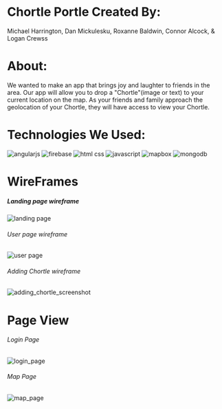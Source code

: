
# Chortle Portle Created By: 
Michael Harrington, Dan Mickulesku, Roxanne Baldwin, Connor Alcock, & Logan Crewss

# About: 
We wanted to make an app that brings joy and laughter to friends in the area. Our app will allow you to drop a "Chortle"(image or text) to your current location on the map. As your friends and family approach the geolocation of your Chortle, they will have access to view your Chortle. 

# Technologies We Used: 

![angularjs](https://user-images.githubusercontent.com/26422332/30710747-c7f80eae-9ec3-11e7-97f7-5520a4ce8ce6.jpg)
![firebase](https://user-images.githubusercontent.com/26422332/30710748-c7fdf68e-9ec3-11e7-9cbd-a4440370da94.png)
![html css](https://user-images.githubusercontent.com/26422332/30710752-c811fb02-9ec3-11e7-9e74-6c80e536ab5c.png)
![javascript](https://user-images.githubusercontent.com/26422332/30710751-c80c3b54-9ec3-11e7-8959-a0f7ef9ae815.jpg)
![mapbox](https://user-images.githubusercontent.com/26422332/30710753-c8305b60-9ec3-11e7-9af6-a0b73fa7c50a.png)
![mongodb](https://user-images.githubusercontent.com/26422332/30710749-c809a98e-9ec3-11e7-8221-0becde057abe.png)



# WireFrames

##### Landing page wireframe
![landing page](https://user-images.githubusercontent.com/26422332/30708638-d185fb54-9ebc-11e7-872a-ab4c76642ec1.png)

###### User page wireframe
![user page](https://user-images.githubusercontent.com/26422332/30708639-d5f383be-9ebc-11e7-9dee-b82cf6007769.png)

###### Adding Chortle wireframe
![adding_chortle_screenshot](https://user-images.githubusercontent.com/26422332/30708420-1c5e67d4-9ebc-11e7-89b3-2a3a910611c7.png)


# Page View

###### Login Page
![login_page](https://user-images.githubusercontent.com/26422332/30709274-e7be7dea-9ebe-11e7-9676-c57fdad1e33d.png)

###### Map Page
![map_page](https://user-images.githubusercontent.com/26422332/30709273-e7bc70cc-9ebe-11e7-8d7c-2262b2cc22e0.png)
